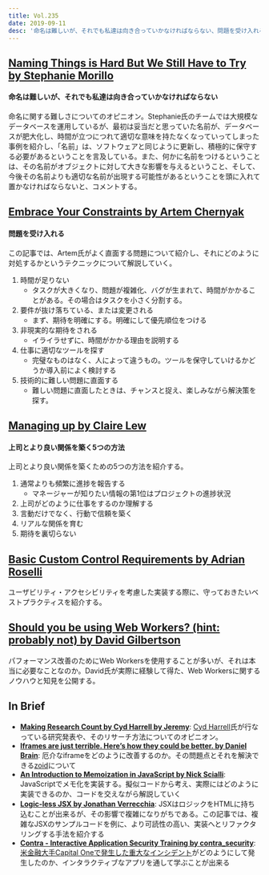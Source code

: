 ```yaml
---
title: Vol.235
date: 2019-09-11
desc: '命名は難しいが、それでも私達は向き合っていかなければならない、問題を受け入れる、上司とより良い関係を築く5つの方法、ほか計10リンク'
---
```


## [Naming Things is Hard But We Still Have to Try by Stephanie Morillo](https://www.stephaniemorillo.co/post/naming-things-is-hard-but-we-still-have-to-try)

#### 命名は難しいが、それでも私達は向き合っていかなければならない

命名に関する難しさについてのオピニオン。Stephanie氏のチームでは大規模なデータベースを運用しているが、最初は妥当だと思っていた名前が、データベースが肥大化し、時間が立つにつれて適切な意味を持たなくなっていってしまった事例を紹介し、「名前」は、ソフトウェアと同じように更新し、積極的に保守する必要があるということを言及している。また、何かに名前をつけるということは、その名前がオブジェクトに対して大きな影響を与えるということ、そして、今後その名前よりも適切な名前が出現する可能性があるということを頭に入れて置かなければならないと、コメントする。

## [Embrace Your Constraints by Artem Chernyak](https://hackeryarn.com/post/embrace-the-constraints/)

#### 問題を受け入れる

この記事では、Artem氏がよく直面する問題について紹介し、それにどのように対処するかというテクニックについて解説していく。

1. 時間が足りない
   - タスクが大きくなり、問題が複雑化、バグが生まれて、時間がかかることがある。その場合はタスクを小さく分割する。
2. 要件が抜け落ちている、または変更される
   - まず、期待を明確にする。明確にして優先順位をつける
3. 非現実的な期待をされる
   - イライラせずに、時間がかかる理由を説明する
4. 仕事に適切なツールを探す
   - 完璧なものはなく、人によって違うもの。ツールを保守していけるかどうか導入前によく検討する
5. 技術的に難しい問題に直面する
   - 難しい問題に直面したときは、チャンスと捉え、楽しみながら解決策を探す。

## [Managing up by Claire Lew](https://m.signalvnoise.com/managing-up/)

#### 上司とより良い関係を築く5つの方法

上司とより良い関係を築くための5つの方法を紹介する。

1. 通常よりも頻繁に進捗を報告する
   - マネージャーが知りたい情報の第1位はプロジェクトの進捗状況
2. 上司がどのように仕事をするのか理解する
3. 言動だけでなく、行動で信頼を築く
4. リアルな関係を育む
5. 期待を裏切らない

## [Basic Custom Control Requirements by Adrian Roselli](http://adrianroselli.com/2019/08/basic-custom-control-requirements.html)
ユーザビリティ・アクセシビリティを考慮した実装する際に、守っておきたいベストプラクティスを紹介する。

## [Should you be using Web Workers? (hint: probably not) by David Gilbertson](https://medium.com/@david.gilbertson/should-you-should-be-using-web-workers-hint-probably-not-9b6d26dc8c6a)

パフォーマンス改善のためにWeb Workersを使用することが多いが、それは本当に必要なことなのか。David氏が実際に経験して得た、Web Workersに関するノウハウと知見を公開する。

## In Brief
- [**Making Research Count by Cyd Harrell by Jeremy**](https://adactio.com/journal/15735):  [Cyd Harrell](https://aneventapart.com/speakers/cyd-harrell)氏が行なっている研究発表や、そのリサーチ方法についてのオピニオン。
- [**Iframes are just terrible. Here’s how they could be better. by Daniel Brain**](https://medium.com/@bluepnume/iframes-are-just-terrible-heres-how-they-could-be-better-974b731f0fb4): 厄介なiframeをどのように改善するのか。その問題点とそれを解決できる[zoid](https://github.com/krakenjs/zoid)について
- [**An Introduction to Memoization in JavaScript by Nick Scialli**](https://nick.scialli.me/an-introduction-to-memoization-in-javascript/): JavaScriptでメモ化を実装する。擬似コードから考え、実際にはどのように実装できるのか、コードを交えながら解説していく
- [**Logic-less JSX by Jonathan Verrecchia**](https://verekia.com/react/logic-less-jsx/): JSXはロジックをHTMLに持ち込むことが出来るが、その影響で複雑になりがちである。この記事では、複雑なJSXのサンプルコードを例に、より可読性の高い、実装へとリファクタリングする手法を紹介する
- [**Contra - Interactive Application Security Training by contra_security**](https://application.security): [米金融大手Capital Oneで発生した重大なインシデント](https://jp.techcrunch.com/2019/07/30/2019-07-29-capital-one-hacked-over-100-million-customers-affected/)がどのようにして発生したのか、インタラクティブなアプリを通して学ぶことが出来る

